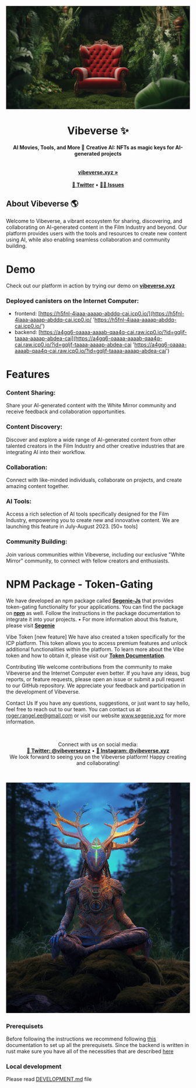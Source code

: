 <div align="center">
     <img src="https://github.com/roger-rangel/vibeverse/blob/main/public/images/dashboard/sofa.png" alt="Vibeverse Intro">
    <h1>Vibeverse ✨</h1>
    <strong>AI Movies, Tools, and More 🌿</strong>
    <strong>Creative AI: NFTs as magic keys for AI-generated projects</strong>
</div>
<br>
<div align="center">
  
</div>

<div align="center">
    <br>
    <a href="https://h5fnl-4iaaa-aaaap-abddq-cai.icp0.io/"><b>vibeverse.xyz »</b></a>
    <br><br>
    <a href="https://twitter.com/vibeverse.xyz"><b>🪺 Twitter</b></a>
    •
    <a href="https://github.com/roger-rangel/vibeverse/issues/new"><b>🧞‍♂️ Issues</b></a>
</div>

## About Vibeverse 🌎

Welcome to Vibeverse, a vibrant ecosystem for sharing, discovering, and collaborating on AI-generated content in the Film Industry and beyond. Our platform provides users with the tools and resources to create new content using AI, while also enabling seamless collaboration and community building.

# Demo

Check out our platform in action by trying our demo on <a href="https://h5fnl-4iaaa-aaaap-abddq-cai.icp0.io/"><b>vibeverse.xyz</b></a>

### Deployed canisters on the Internet Computer:

- frontend: [https://h5fnl-4iaaa-aaaap-abddq-cai.icp0.io/](https://h5fnl-4iaaa-aaaap-abddq-cai.icp0.io/ 'https://h5fnl-4iaaa-aaaap-abddq-cai.icp0.io/')
- backend: [https://a4gq6-oaaaa-aaaab-qaa4q-cai.raw.icp0.io/?id=gqljf-taaaa-aaaap-abdea-cai](https://a4gq6-oaaaa-aaaab-qaa4q-cai.raw.icp0.io/?id=gqljf-taaaa-aaaap-abdea-cai 'https://a4gq6-oaaaa-aaaab-qaa4q-cai.raw.icp0.io/?id=gqljf-taaaa-aaaap-abdea-cai')

# Features

### Content Sharing:

Share your AI-generated content with the White Mirror community and receive feedback and collaboration opportunities.

### Content Discovery:

Discover and explore a wide range of AI-generated content from other talented creators in the Film Industry and other creative industries that are integrating AI into their workflow.

### Collaboration:

Connect with like-minded individuals, collaborate on projects, and create amazing content together.

### AI Tools:

Access a rich selection of AI tools specifically designed for the Film Industry, empowering you to create new and innovative content. We are launching this feature in July-August 2023. [50+ tools]

### Community Building:

Join various communities within Vibeverse, including our exclusive "White Mirror" community, to connect with fellow creators and enthusiasts.

# NPM Package - Token-Gating

We have developed an npm package called <a href="https://github.com/Szegoo/Segenie-Js"><b>Segenie-Js</b></a> that provides token-gating functionality for your applications. You can find the package on <a href="https://npmjs.com/package/segenie-js"><b>npm</b></a> as well. Follow the instructions in the package documentation to integrate it into your projects.
• For more information about this feature, please visit <a href="https://github.com/roger-rangel/Segenie"><b>Segenie</b></a>

Vibe Token [new feature]
We have also created a token specifically for the ICP platform. This token allows you to access premium features and unlock additional functionalities within the platform. To learn more about the Vibe token and how to obtain it, please visit our <a href="https://github.com/roger-rangel/vibe-token#readme"><b>Token Documentation</b></a>.

Contributing
We welcome contributions from the community to make Vibeverse and the Internet Computer even better. If you have any ideas, bug reports, or feature requests, please open an issue or submit a pull request to our GitHub repository. We appreciate your feedback and participation in the development of Vibeverse.

Contact Us
If you have any questions, suggestions, or just want to say hello, feel free to reach out to our team. You can contact us at roger.rangel.ee@gmail.com or visit our website www.segenie.xyz for more information.

&ensp;

<div align="center">
     Connect with us on social media:
     <br>
    <a href="https://twitter.com/vibeverse.xyz"><b>🪺 Twitter: @vibeversexyz</b></a>
    •
    <a href="https://www.instagram.com/vibeverse.xyz/"><b>🎨 Instagram: @vibeverse.xyz</b></a>
     <br>
     We look forward to seeing you on the Vibeverse platform! Happy creating and collaborating!
</div>

&ensp;

<div align="center">
    <img src="https://github.com/roger-rangel/vibeverse/blob/main/public/images/items/item_1.png" alt="Vibeverse Intro">
</div>

### Prerequisets

Before following the instructions we recommend following [this](https://internetcomputer.org/docs/current/developer-docs/setup/deploy-locally) documentation to set up all the prerequisets. Since the backend is written in rust make sure you have all of the necessities that are described [here](https://internetcomputer.org/docs/current/developer-docs/backend/rust/rust-quickstart)

### Local development

Please read [DEVELOPMENT.md](./DEVELOPMENT.MD) file
